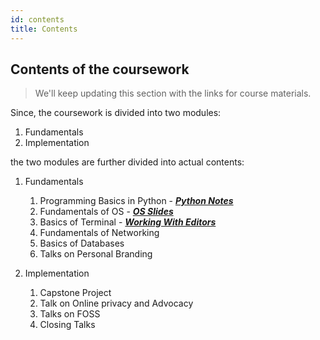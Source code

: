 ```yaml
---
id: contents
title: Contents
---
```


## Contents of the coursework

> We'll keep updating this section with the links for course materials.

Since, the coursework is divided into two modules:
1. Fundamentals
2. Implementation

the two modules are further divided into actual contents:
1. Fundamentals
    1. Programming Basics in Python - _**[Python Notes](https://colab.research.google.com)**_
    2. Fundamentals of OS - _**[OS Slides](https://docs.google.com/presentation/d/13UcAkVzmiPzW1Cyo7wRl51DJvaPu93e72ZyxdYqlAyM/edit#slide=id.gc6f90357f_0_0)**_
    3. Basics of Terminal - _**[Working With Editors](working-with-editors)**_
    4. Fundamentals of Networking
    5. Basics of Databases
    6. Talks on Personal Branding

2. Implementation
    1. Capstone Project
    2. Talk on Online privacy and Advocacy
    3. Talks on FOSS
    4. Closing Talks

